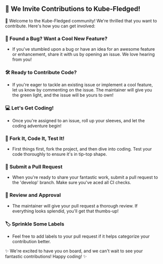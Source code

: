 ## 🚀 We Invite Contributions to Kube-Fledged! 

👋 Welcome to the Kube-Fledged community! We're thrilled that you want to contribute. Here's how you can get involved:

### 🐞 Found a Bug? Want a Cool New Feature?

- If you've stumbled upon a bug or have an idea for an awesome feature or enhancement, share it with us by opening an issue. We love hearing from you!

### 🛠️ Ready to Contribute Code?

- If you're eager to tackle an existing issue or implement a cool feature, let us know by commenting on the issue. The maintainer will give you the green light, and the issue will be yours to own!

### 💻 Let's Get Coding!

- Once you're assigned to an issue, roll up your sleeves, and let the coding adventure begin!

### 🍴 Fork It, Code It, Test It!

- First things first, fork the project, and then dive into coding. Test your code thoroughly to ensure it's in tip-top shape.

### 🚀 Submit a Pull Request

- When you're ready to share your fantastic work, submit a pull request to the 'develop' branch. Make sure you've aced all CI checks.

### 🧐 Review and Approval

- The maintainer will give your pull request a thorough review. If everything looks splendid, you'll get that thumbs-up!

### 🏷️ Sprinkle Some Labels

- Feel free to add labels to your pull request if it helps categorize your contribution better.

✨ We're excited to have you on board, and we can't wait to see your fantastic contributions! Happy coding! ✨